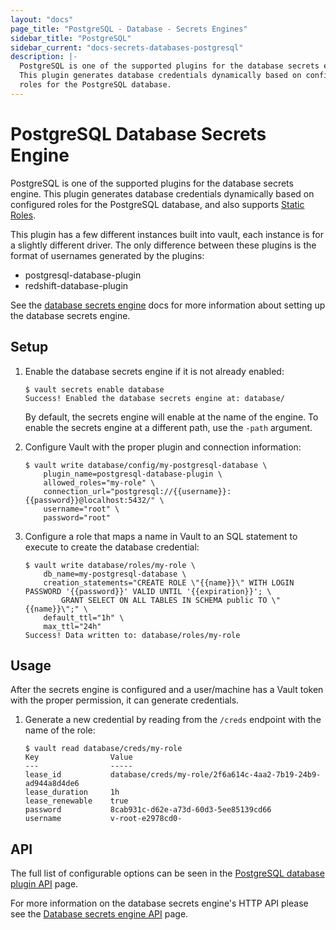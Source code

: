 ```yaml
---
layout: "docs"
page_title: "PostgreSQL - Database - Secrets Engines"
sidebar_title: "PostgreSQL"
sidebar_current: "docs-secrets-databases-postgresql"
description: |-
  PostgreSQL is one of the supported plugins for the database secrets engine.
  This plugin generates database credentials dynamically based on configured
  roles for the PostgreSQL database.
---
```


# PostgreSQL Database Secrets Engine

PostgreSQL is one of the supported plugins for the database secrets engine. This
plugin generates database credentials dynamically based on configured roles for
the PostgreSQL database, and also supports [Static
Roles](/docs/secrets/databases/index.html#static-roles).

This plugin has a few different instances built into vault, each instance is for a slightly different driver. The only difference between these plugins is the format of usernames generated by the plugins:

 - postgresql-database-plugin
 - redshift-database-plugin

See the [database secrets engine](/docs/secrets/databases/index.html) docs for
more information about setting up the database secrets engine.

## Setup

1. Enable the database secrets engine if it is not already enabled:

    ```text
    $ vault secrets enable database
    Success! Enabled the database secrets engine at: database/
    ```

    By default, the secrets engine will enable at the name of the engine. To
    enable the secrets engine at a different path, use the `-path` argument.

1. Configure Vault with the proper plugin and connection information:

    ```text
    $ vault write database/config/my-postgresql-database \
        plugin_name=postgresql-database-plugin \
        allowed_roles="my-role" \
        connection_url="postgresql://{{username}}:{{password}}@localhost:5432/" \
        username="root" \
        password="root"
    ```

1. Configure a role that maps a name in Vault to an SQL statement to execute to
create the database credential:

    ```text
    $ vault write database/roles/my-role \
        db_name=my-postgresql-database \
        creation_statements="CREATE ROLE \"{{name}}\" WITH LOGIN PASSWORD '{{password}}' VALID UNTIL '{{expiration}}'; \
            GRANT SELECT ON ALL TABLES IN SCHEMA public TO \"{{name}}\";" \
        default_ttl="1h" \
        max_ttl="24h"
    Success! Data written to: database/roles/my-role
    ```

## Usage

After the secrets engine is configured and a user/machine has a Vault token with
the proper permission, it can generate credentials.

1. Generate a new credential by reading from the `/creds` endpoint with the name
of the role:

    ```text
    $ vault read database/creds/my-role
    Key                Value
    ---                -----
    lease_id           database/creds/my-role/2f6a614c-4aa2-7b19-24b9-ad944a8d4de6
    lease_duration     1h
    lease_renewable    true
    password           8cab931c-d62e-a73d-60d3-5ee85139cd66
    username           v-root-e2978cd0-
    ```

## API

The full list of configurable options can be seen in the [PostgreSQL database
plugin API](/api/secret/databases/postgresql.html) page.

For more information on the database secrets engine's HTTP API please see the
[Database secrets engine API](/api/secret/databases/index.html) page.
